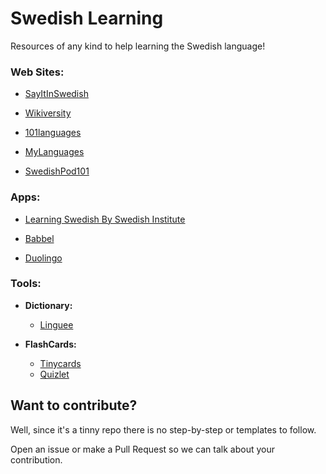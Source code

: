 # Swedish Learning

Resources of any kind to help learning the Swedish language!

### Web Sites:

- [SayItInSwedish](https://www.sayitinswedish.com/) 

- [Wikiversity](https://en.wikiversity.org/wiki/Introduction_to_Swedish)  

- [101languages](https://www.101languages.net/swedish/)

- [MyLanguages](http://mylanguages.org/learn_swedish.php)

- [SwedishPod101](https://www.swedishpod101.com/swedish-vocabulary-lists/)

### Apps:

- [Learning Swedish By Swedish Institute](https://play.google.com/store/apps/details?id=com.learningswedish)

- [Babbel](https://www.babbel.com/)

- [Duolingo](https://en.duolingo.com/)

### Tools:

  - **Dictionary:**
  
    - [Linguee](https://www.linguee.se/svensk-engelsk)
    
  - **FlashCards:**
  
    - [Tinycards](https://tinycards.duolingo.com/)
    - [Quizlet](https://quizlet.com/pt-br)

## Want to contribute?

Well, since it's a tinny repo there is no step-by-step or templates to follow. 

Open an issue or make a Pull Request so we can talk about your contribution.
